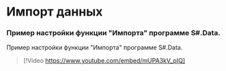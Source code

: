 # Импорт данных

### Пример настройки функции "Импорта" программе S\#.Data.

Пример настройки функции "Импорта" программе S\#.Data.

> [!Video https://www.youtube.com/embed/mUPA3kV_pIQ]

